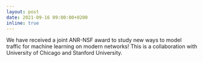 ```yaml
---
layout: post
date: 2021-09-16 09:00:00+0200
inline: true
---
```


We have received a joint ANR-NSF award to study new ways to model traffic for machine learning on modern networks! This is a collaboration with University of Chicago and Stanford University.